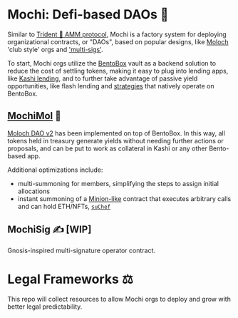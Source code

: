 # Mochi: Defi-based DAOs 🍙

Similar to [Trident 🔱 AMM protocol](https://github.com/sushiswap/trident), Mochi is a factory system for deploying organizational contracts, or "DAOs", based on popular designs, like [Moloch](https://github.com/MolochVentures/moloch) 'club style' orgs and ['multi-sigs'](https://github.com/gnosis/MultiSigWallet). 

To start, Mochi orgs utilize the [BentoBox](https://github.com/sushiswap/bentobox) vault as a backend solution to reduce the cost of settling tokens, making it easy to plug into lending apps, like [Kashi lending](https://github.com/sushiswap/kashi-lending), and to further take advantage of passive yield opportunities, like flash lending and [strategies](https://github.com/sushiswap/bentobox-strategies) that natively operate on BentoBox.

## [MochiMol](contracts/mol/v2/MochiMol.sol) 👹

[Moloch DAO v2](https://github.com/MolochVentures/moloch/blob/master/contracts/Moloch.sol) has been implemented on top of BentoBox. In this way, all tokens held in treasury generate yields without needing further actions or proposals, and can be put to work as collateral in Kashi or any other Bento-based app.

Additional optimizations include:
- multi-summoning for members, simplifying the steps to assign initial allocations
- instant summoning of a [Minion-like](https://github.com/raid-guild/moloch-minion) contract that executes arbitrary calls and can hold ETH/NFTs, [`suChef`](contracts/mol/v2/SuChef.sol) 

## MochiSig ✍️ [WIP]

Gnosis-inspired multi-signature operator contract.

# Legal Frameworks ⚖️

This repo will collect resources to allow Mochi orgs to deploy and grow with better legal predictability.
